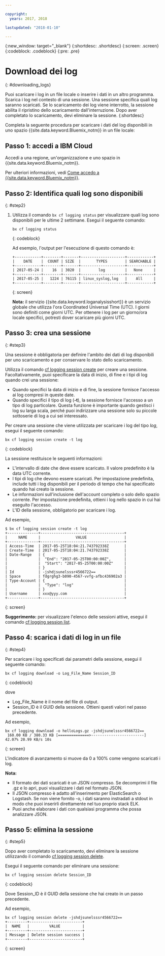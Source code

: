 ```yaml
---

copyright:
  years: 2017, 2018

lastupdated: "2018-01-10"

---
```



{:new_window: target="_blank"}
{:shortdesc: .shortdesc}
{:screen: .screen}
{:codeblock: .codeblock}
{:pre: .pre}

# Download dei log
{: #downloading_logs}

Puoi scaricare i log in un file locale o inserire i dati in un altro programma. Scarica i log nel contesto di una sessione. Una sessione specifica quali log saranno scaricati. Se lo scaricamento dei log viene interrotto, la sessione abilita il ripristino dello scaricamento dall'interruzione. Dopo aver completato lo scaricamento, devi eliminare la sessione.
{:shortdesc}

Completa la seguente procedura per scaricare i dati del log disponibili in uno spazio {{site.data.keyword.Bluemix_notm}} in un file locale:

## Passo 1: accedi a IBM Cloud

Accedi a una regione, un'organizzazione e uno spazio in {{site.data.keyword.Bluemix_notm}}. 

Per ulteriori informazioni, vedi [Come accedo a {{site.data.keyword.Bluemix_notm}}](/docs/services/CloudLogAnalysis/qa/cli_qa.html#login).

## Passo 2: Identifica quali log sono disponibili
{: #step2}

1. Utilizza il comando `bx cf logging status` per visualizzare quali log sono disponibili per le ultime 2 settimane. Esegui il seguente comando:

    ```
    bx cf logging status
    ```
    {: codeblock}
    
    Ad esempio, l'output per l'esecuzione di questo comando è:
    
    ```
    +------------+--------+-------+--------------------+------------+
    |    DATE    |  COUNT | SIZE  |       TYPES        | SEARCHABLE |
    +------------+--------+-------+--------------------+------------+
    | 2017-05-24 |    16  | 3020  |        log         |   None     |
    +------------+--------+-------+--------------------+------------+
    | 2017-05-25 |   1224 | 76115 | linux_syslog,log   |    All     |
    +------------+--------+-------+--------------------+------------+
    ```
    {: screen}

    **Nota:** il servizio {{site.data.keyword.loganalysisshort}} è un servizio globale che utilizza l'ora Coordinated Universal Time (UTC). I giorni sono definiti come giorni UTC. Per ottenere i log per un giorno/ora locale specifici, potresti dover scaricare più giorni UTC.


## Passo 3: crea una sessione
{: #step3}

Una sessione è obbligatoria per definire l'ambito dei dati di log disponibili per uno scaricamento e per conservare lo stato dello scaricamento. 

Utilizza il comando [cf logging session create](/docs/services/CloudLogAnalysis/reference/logging_cli.html#session_create) per creare una sessione. Facoltativamente, puoi specificare la data di inizio, di fine e i tipi di log quando crei una sessione:  

* Quando specifici la data di inizio e di fine, la sessione fornisce l'accesso ai log compresi in queste date. 
* Quando specifici il tipo di log (**-t**), la sessione fornisce l'accesso a un tipo di log particolare. Questa funzione è importante quando gestisci i log su larga scala, perché puoi indirizzare una sessione solo su piccole sottoserie di log a cui sei interessato.

Per creare una sessione che viene utilizzata per scaricare i log del tipo *log*, esegui il seguente comando:

```
bx cf logging session create -t log
```
{: codeblock}

La sessione restituisce le seguenti informazioni:

* L'intervallo di date che deve essere scaricato. Il valore predefinito è la data UTC corrente.
* I tipi di log che devono essere scaricati. Per impostazione predefinita, include tutti i log disponibili per il periodo di tempo che hai specificato quando hai creato la sessione. 
* Le informazioni sull'inclusione dell'account completo o solo dello spazio corrente. Per impostazione predefinita, ottieni i log nello spazio in cui hai eseguito l'accesso.
* L'ID della sessione, obbligatorio per scaricare i log.

Ad esempio,

```
$ bx cf logging session create -t log
+--------------+--------------------------------------+
|     NAME     |                VALUE                 |
+--------------+--------------------------------------+
| Access-Time  | 2017-05-25T18:04:21.743792338Z       |
| Create-Time  | 2017-05-25T18:04:21.743792338Z       |
| Date-Range   | {                                    |
|              |  "End": "2017-05-25T00:00:00Z",      |
|              |  "Start": "2017-05-25T00:00:00Z"     |
|              | }                                    |
| Id           | -jshdjsunelsssr4566722==             |
| Space        | fdgrghg3-b090-4567-vvfg-afbc436902a3 |
| Type-Account | {                                    |
|              |  "Type": "log"                       |
|              | }                                    |
| Username     | xxx@yyy.com                          |
+--------------+--------------------------------------+
```
{: screen}

**Suggerimento:** per visualizzare l'elenco delle sessioni attive, esegui il comando [cf logging session list](/docs/services/CloudLogAnalysis/reference/logging_cli.html#session_list).

## Passo 4: scarica i dati di log in un file
{: #step4}

Per scaricare i log specificati dai parametri della sessione, esegui il seguente comando:

```
bx cf logging download -o Log_File_Name Session_ID
```
{: codeblock}

dove

* Log_File_Name è il nome del file di output.
* Session_ID è il GUID della sessione. Ottieni questi valori nel passo precedente.

Ad esempio,

```
bx cf logging download -o helloLogs.gz -jshdjsunelsssr4566722==
 160.00 KB / 380.33 KB [==============>------------------------]  42.07% 20.99 KB/s 10s
```
{: screen}

L'indicatore di avanzamento si muove da 0 a 100% come vengono scaricati i log.

**Nota:** 

* Il formato dei dati scaricati è un JSON compresso. Se decomprimi il file .gz e lo apri, puoi visualizzare i dati nel formato JSON. 
* Il JSON compresso è adatto all'inserimento per ElasticSearch o Logstash. Se non viene fornito -o, i dati saranno instradati a stdout in modo che puoi inserirli direttamente nel tuo proprio stack ELK.
* Puoi anche elaborare i dati con qualsiasi programma che possa analizzare JSON. 

## Passo 5: elimina la sessione
{: #step5}

Dopo aver completato lo scaricamento, devi eliminare la sessione utilizzando il comando [cf logging session delete](/docs/services/CloudLogAnalysis/reference/logging_cli.html#session_delete). 

Esegui il seguente comando per eliminare una sessione:

```
bx cf logging session delete Session_ID
```
{: codeblock}

Dove Session_ID è il GUID della sessione che hai creato in un passo precedente.

Ad esempio,

```
bx cf logging session delete -jshdjsunelsssr4566722==
+---------+------------------------+
|  NAME   |         VALUE          |
+---------+------------------------+
| Message | Delete session success |
+---------+------------------------+
```
{: screen}





